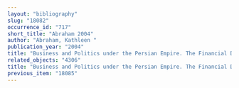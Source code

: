 ```yaml
---
layout: "bibliography"
slug: "18082"
occurrence_id: "717"
short_title: "Abraham 2004"
author: "Abraham, Kathleen "
publication_year: "2004"
title: "Business and Politics under the Persian Empire. The Financial Dealings of Marduk-nāṣir-apli of the House of Egibi (521-487 B.C.E.)"
related_objects: "4306"
title: "Business and Politics under the Persian Empire. The Financial Dealings of Marduk-nāṣir-apli of the House of Egibi (521-487 B.C.E.)"
previous_item: "18085"
---
```

